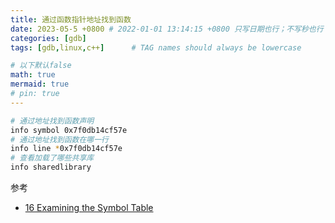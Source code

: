 ```yaml
---
title: 通过函数指针地址找到函数
date: 2023-05-5 +0800 # 2022-01-01 13:14:15 +0800 只写日期也行；不写秒也行；这样也行 2022-03-09T00:55:42+08:00
categories: [gdb]
tags: [gdb,linux,c++]      # TAG names should always be lowercase

# 以下默认false
math: true
mermaid: true
# pin: true
---
```


```bash
# 通过地址找到函数声明
info symbol 0x7f0db14cf57e
# 通过地址找到函数在哪一行
info line *0x7f0db14cf57e
# 查看加载了哪些共享库
info sharedlibrary
```

参考

* [16 Examining the Symbol Table](https://sourceware.org/gdb/onlinedocs/gdb/Symbols.html)
